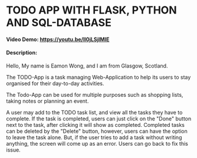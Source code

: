 # TODO APP WITH FLASK, PYTHON AND SQL-DATABASE
#### Video Demo:  https://youtu.be/ll0jLSjlMIE
#### Description: 

Hello, My name is Eamon Wong, and I am from Glasgow, Scotland.

The TODO-App is a task managing Web-Application to help its users to stay organised for their day-to-day activities.

The Todo-App can be used for multiple purposes such as shopping lists, taking notes or planning an event.

A user may add to the TODO task list, and view all the tasks they have to complete. If the task is completed, users can just click on the "Done" button next to the task, after clicking it will show as completed. Completed tasks can be deleted by the "Delete" button, however, users can have the option to leave the task alone. But, if the user tries to add a task without writing anything, the screen will come up as an error. Users can go back to fix this issue.